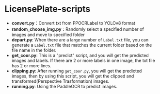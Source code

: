 # LicensePlate-scripts

- **convert.py**：Convert txt from PPOCRLabel to YOLOv8 format
- **random_choose_img.py**：Randomly select a specified number of images and move to specified folder
- **depart.py**: When there are a large number of `Label.txt` file, you can generate a `Label.txt` file that matches the current folder based on the file name in the folder.
- **get_coor.py**: This is a "predict" script, and you will get the predicted images and labels. If there are 2 or more labels in one image, the txt file has 2 or more lines.
- **clipping.py**: After running `get_coor.py`, you will get the predicted images, then by using this script, you will get the clipped and transformed(Perspective Trasformation) images.
- **running.py**: Using the PaddleOCR to predict images.
